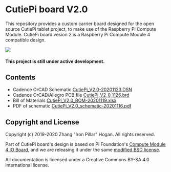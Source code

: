 # CutiePi board V2.0

This repository provides a custom carrier board designed for the open source CutiePi tablet project, to make use of the Raspberry Pi Compute Module.
CutiePi board vesion 2 is a Raspberry Pi Compute Module 4 compatible design. 

![](https://i.imgur.com/QIJ5ph3.png) 

#### This project is still under active development. 

## Contents  

- Cadence OrCAD Schematic [CutiePi_V2.0-20201123.DSN](CutiePi_V2.0-20201123.DSN)
- Cadence OrCAD/Allegro PCB file [CutiePi_V2_0_1126.brd](CutiePi_V2_0_TapeOut/CutiePi_V2_0_PCB/CutiePi_V2_0.brd)
- Bill of Materials [CutiePi_V2.0_BOM-20201119.xlsx](CutiePi_V2.0_BOM-20201119.xlsx)
- PDF of schematic [CutiePi_V2.0_schematic-20201116.pdf](CutiePi_V2.0_schematic-20201116.pdf)

## Copyright and License 
Copyright (c) 2019-2020 Zhang "Iron Pillar" Hogan. All rights reserved.

Part of CutiePi board's design is based on Pi Foundation's 
[Compute Module 4 IO Board](https://github.com/raspberrypi/documentation/blob/master/hardware/computemodule/designfiles.md), and we are releasing it under the same [modified BSD license](LICENSE.txt). 

All documentation is licensed under a Creative Commons BY-SA 4.0 international license. 

